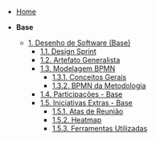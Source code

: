<!-- docs/_sidebar.md -->

- [Home](/)

- **Base**
  - [1. Desenho de Software (Base)](Base/1.Base.md)
    - [1.1. Design Sprint](Base/1.1.DesignSprint.md)
    - [1.2. Artefato Generalista](Base/1.2.ArtefatoGeneralista.md)
    - [1.3. Modelagem BPMN](Base/ModelagemBPMN/1.3.ModelagemBPMN.md)
      - [1.3.1. Conceitos Gerais](Base/ModelagemBPMN/1.3.1.ModelagemBPMN.md)
      - [1.3.2. BPMN da Metodologia](Base/ModelagemBPMN/1.3.2.ModelagemBPMN.md)
    - [1.4. Participações - Base](Base/1.4.ParticipacoesBase.md)
    - [1.5. Iniciativas Extras - Base](Base/1.5.IniciativasExtras.md)
      - [1.5.1. Atas de Reunião](Base/Atas/Atas.md) 
      - [1.5.2. Heatmap](Base/heatmap.md)
      - [1.5.3. Ferramentas Utilizadas](Base/1.5.3.Ferramentas.md)
